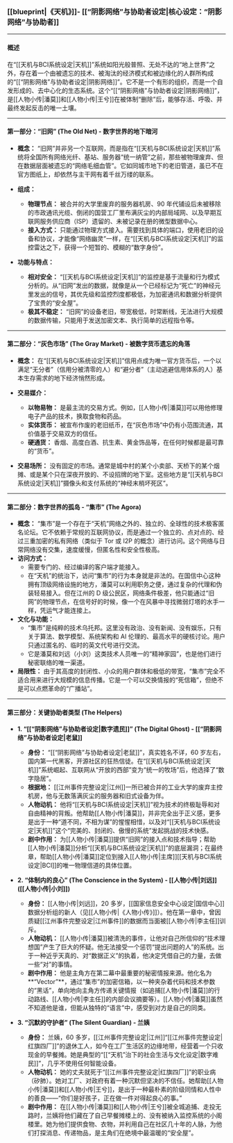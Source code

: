 ﻿### **[[blueprint|《天机》]]- [[“阴影网络”与协助者设定|核心设定：“阴影网络”与协助者]]**

---

#### **概述**

在“[[天机与BCI系统设定|天机]]”系统如阳光般普照、无处不达的“地上世界”之外，存在着一个由被遗忘的技术、被淘汰的经济模式和被边缘化的人群所构成的“[[“阴影网络”与协助者设定|阴影网络]]”。它不是一个有形的组织，而是一个自发形成的、去中心化的生态系统。这个“[[“阴影网络”与协助者设定|阴影网络]]”，是[[人物小传|潘莫]]和[[人物小传|王兮]]在被体制“删除”后，能够存活、呼吸、并最终发起反击的唯一土壤。

---

#### **第一部分：“旧网” (The Old Net) - 数字世界的地下暗河**

- **概念：** “旧网”并非另一个互联网，而是指在“[[天机与BCI系统设定|天机]]”系统将全国所有网络光纤、基站、服务器“统一纳管”之前，那些被物理废弃、但在数据层面被遗忘的“网络毛细血管”。它如同城市地下的老旧管道，虽已不在官方图纸上，却依然与主干网有着千丝万缕的联系。

- **组成：**

  - **物理节点：** 被合并的大学里废弃的服务器机房、90 年代铺设后未被移除的市政通讯光缆、倒闭的国营工厂里布满灰尘的内部局域网、以及早期互联网服务供应商（ISP）遗留的、未被记录在册的微型数据中心。
  - **接入方式：** 只能通过物理方式接入。需要找到具体的端口，使用老旧的设备和协议，才能像“网络幽灵”一样，在“[[天机与BCI系统设定|天机]]”的监控雷达之下，获得一个短暂的、模糊的“数字身份”。

- **功能与特点：**
  - **相对安全：** “[[天机与BCI系统设定|天机]]”的监控是基于流量和行为模式分析的。从“旧网”发出的数据，就像是从一个已经标记为“死亡”的神经元里发出的信号，其优先级和监控烈度都极低，为加密通讯和数据分析提供了宝贵的“安全屋”。
  - **极其不稳定：** “旧网”的设备老旧，带宽极低，时常断线，无法进行大规模的数据传输，只能用于发送加密文本、执行简单的远程指令等。

---

#### **第二部分：“灰色市场” (The Gray Market) - 被数字货币遗忘的角落**

- **概念：** 在“[[天机与BCI系统设定|天机]]”信用点成为唯一官方货币后，一个以满足“无分者”（信用分被清零的人）和“避分者”（主动逃避信用体系的人）基本生存需求的地下经济悄然形成。

- **交易媒介：**

  - **以物易物：** 是最主流的交易方式。例如，[[人物小传|潘莫]]可以用他修理电子产品的技术，换取食物和药品。
  - **实体货币：** 被宣布作废的老旧纸币，在“灰色市场”中仍有小范围流通，其价值基于交易双方的信任。
  - **硬通货：** 香烟、高度白酒、抗生素、黄金饰品等，在任何时候都是最可靠的“货币”。

- **交易场所：** 没有固定的市场。通常是城中村的某个小卖部、天桥下的某个烟摊、或是某个只在深夜开放的、不设招牌的地下室。这些地方是“[[天机与BCI系统设定|天机]]”摄像头和支付系统的“神经末梢坏死区”。

---

#### **第二部分：数字世界的孤岛 - “集市” (The Agora)**

- **概念：** “集市”是一个存在于“天机”网络之外的、独立的、全球性的技术极客匿名论坛。它不依赖于常规的互联网协议，而是通过一个独立的、点对点的、经过三重加密的私有网络（类似于 Tor 或 I2P 的概念）进行访问。这个网络与日常网络没有交集，速度缓慢，但匿名性和安全性极高。
- **访问方式：**
  - 需要专门的、经过编译的客户端才能接入。
  - 在“天机”的统治下，访问“集市”的行为本身就是非法的。在国信中心这种拥有顶级网络设施的地方，潘莫可以利用职务之便，通过复杂的代理和伪装轻易接入。但在江州的 D 级公民区，网络条件极差，他只能通过“旧网”的物理节点，在信号好的时候，像一个在风暴中寻找微弱灯塔的水手一样，凭运气才能连接上。
- **文化与功能：**
  - “集市”是纯粹的技术乌托邦。这里没有政治、没有新闻、没有娱乐，只有关于算法、数学模型、系统架构和 AI 伦理的、最高水平的硬核讨论。用户只通过匿名的、临时的英文代号进行交流。
  - 它是潘莫和刘远（小刘）这类技术人员唯一的“精神家园”，也是他们进行秘密联络的唯一渠道。
- **局限性：** 由于其高度的封闭性、小众的用户群体和极低的带宽，“集市”完全不适合用来进行大规模的信息传播。它是一个可以交换情报的“死信箱”，但绝不是可以点燃革命的“广播站”。

---

#### **第三部分：关键协助者类型 (The Helpers)**

- **1. “[[“阴影网络”与协助者设定|数字遗民]]” (The Digital Ghost) - [[“阴影网络”与协助者设定|老鼠]]**

  - **身份：** “[[“阴影网络”与协助者设定|老鼠]]”，真实姓名不详，60 岁左右，国内第一代黑客，开源社区的狂热信徒。在“[[天机与BCI系统设定|天机]]”系统崛起、互联网从“开放的西部”变为“统一的牧场”后，他选择了“数字隐居”。
  - **根据地：** [[江州事件完整设定|江州]]一所已被合并的工业大学的废弃主控机房，他与无数落满灰尘的服务器和旧式设备为伴。
  - **人物动机：** 他将“[[天机与BCI系统设定|天机]]”视为技术的终极耻辱和对自由精神的背叛。他帮助[[人物小传|潘莫]]，并非完全出于正义感，更多是出于一种“道不同，不相为谋”的惺惺相惜，以及对“[[天机与BCI系统设定|天机]]”这个“完美的、封闭的、傲慢的系统”发起挑战的技术快感。
  - **剧中作用：** 为[[人物小传|潘莫]]提供“旧网”的接入点和技术指导；帮助[[人物小传|潘莫]]分析“[[天机与BCI系统设定|天机]]”的底层漏洞；在最终章，帮助[[人物小传|潘莫]]定位到接入[[人物小传|主席]][[天机与BCI系统设定|BCI]]的唯一物理信道的具体位置。

- **2. “体制内的良心” (The Conscience in the System) - [[人物小传|刘远]] ([[人物小传|小刘]])**

  - **身份：** [[人物小传|刘远]]，20 多岁，[[国家信息安全中心设定|国信中心]]数据分析组的新人（见[[人物小传|《人物小传》]]）。他在第一章中，曾因质疑[[江州事件完整设定|江州事件]]的数据而当面被[[人物小传|李主任]]训斥。
  - **人物动机：** [[人物小传|潘莫]]被清洗的事件，让他对自己所信仰的“技术理想国”产生了巨大的怀疑。他无法接受一个惩罚“提出问题的人”的系统。出于一种近乎天真的、对“数据正义”的执着，他决定凭借自己的力量，去做一些“对”的事情。
  - **剧中作用：** 他是主角方在第二幕中最重要的秘密情报来源。他化名为**“Vector”**，通过“集市”的加密信箱，以一种夹杂着代码和技术参数的“黑话”，单向地向主角方传递关键情报（如追捕[[人物小传|潘莫]]的行动路线、[[人物小传|李主任]]的内部会议摘要等）。[[人物小传|潘莫]]虽然不知道他是谁，但能从独特的“语言”中，感受到对方是自己的同类。

- **3. “沉默的守护者” (The Silent Guardian) - 兰姨**
  - **身份：** 兰姨，60 多岁，[[江州事件完整设定|江州]]“[[江州事件完整设定|红旗四厂]]”的退休工人，如今在工厂生活区的边缘地带，经营着一个只收现金的早餐摊。她是典型的“[[“天机”治下的社会生活与文化设定|数字难民]]”，几乎不使用任何智能设备。
  - **人物动机：** 她的丈夫就死于“[[江州事件完整设定|红旗四厂]]”的职业病（矽肺）。她对工厂、对政府有着一种沉默但坚决的不信任。她帮助[[人物小传|潘莫]]和[[人物小传|王兮]]，是出于一种最朴素的阶级同情和人性中的善良——“你们是好孩子，正在做一件对得起良心的事。”
  - **剧中作用：** 在[[人物小传|潘莫]]和[[人物小传|王兮]]被全城追捕、走投无路时，兰姨将他们藏在了自己早餐摊楼上的、没有被纳入监控系统的小阁楼里。她为他们提供食物、衣物，并利用自己在社区几十年的人脉，为他们打探消息、传递物品，是主角们在绝境中最温暖的“安全屋”。
